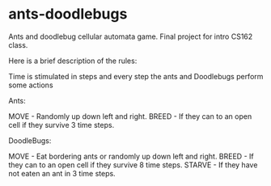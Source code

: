 ants-doodlebugs
===============

Ants and doodlebug cellular automata game. Final project for intro CS162 class.


Here is a brief description of the rules:

Time is stimulated in steps and every step the ants and Doodlebugs perform some actions

Ants:

MOVE - Randomly up down left and right.
BREED - If they can to an open cell if they survive 3 time steps.

DoodleBugs:

MOVE - Eat bordering ants or randomly up down left and right.
BREED - If they can to an open cell if they survive 8 time steps.
STARVE - If they have not eaten an ant in 3 time steps.
